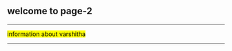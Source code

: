 <!DOCTYPE html>
<html lang="en">
<head>
    <meta charset="UTF-8">
    <meta name="viewport" content="width=device-width, initial-scale=1.0">
    <title>page2</title>
</head>
<body>
    <h2>welcome to page-2</h2>
    <hr>
    <p><mark> information about varshitha</mark></p>
    <hr>
</body>
</html>

